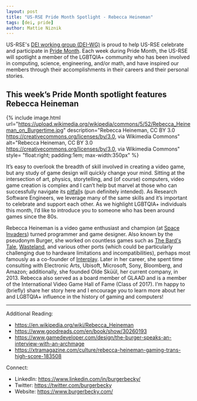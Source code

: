 ```yaml
---
layout: post
title: "US-RSE Pride Month Spotlight - Rebecca Heineman"
tags: [dei, pride]
author: Mattie Niznik
---
```


US-RSE's [DEI working group (DEI-WG)](https://us-rse.org/wg/dei/) is proud to
help US-RSE celebrate and participate in [Pride
Month](https://www.loc.gov/lgbt-pride-month/). Each week during Pride Month,
the US-RSE will spotlight a member of the LGBTQIA+ community who has been
involved in computing, science, engineering, and/or math, and have inspired our
members through their accomplishments in their careers and their personal
stories.

## This week’s Pride Month spotlight features Rebecca Heineman

{% include image.html
url="https://upload.wikimedia.org/wikipedia/commons/5/52/Rebecca_Heineman_on_Burgertime.jpg"
description="Rebecca Heineman, CC BY 3.0
<https://creativecommons.org/licenses/by/3.0>, via Wikimedia Commons"
alt="Rebecca Heineman, CC BY 3.0 <https://creativecommons.org/licenses/by/3.0>,
via Wikimedia Commons" style= "float:right; padding:1em; max-width:350px" %}

It’s easy to overlook the breadth of skill involved in creating a video game,
but any study of game design will quickly change your mind. Sitting at the
intersection of art, physics, storytelling, and (of course) computers, video
game creation is complex and I can’t help but marvel at those who can
successfully navigate its [pitfall](https://en.wikipedia.org/wiki/Pitfall!)s
(pun definitely intended). As Research Software Engineers, we leverage many of
the same skills and it’s important to celebrate and support each other. As we
highlight LGBTQIA+ individuals this month, I’d like to introduce you to someone
who has been around games since the 80s.

Rebecca Heineman is a video game enthusiast and champion (at [Space
Invaders](https://en.wikipedia.org/wiki/Space_Invaders)) turned programmer and
game designer. Also known by the pseudonym Burger, she worked on countless
games such as [The Bard's
Tale](https://en.wikipedia.org/wiki/The_Bard%27s_Tale_(1985_video_game)),
[Wasteland](https://en.wikipedia.org/wiki/Wasteland_(video_game)), and various
other ports (which could be particularly challenging due to hardware
limitations and incompatibilities), perhaps most famously as a co-founder of
[Interplay](https://en.wikipedia.org/wiki/Interplay_Entertainment). Later in
her career, she spent time consulting with Electronic Arts, Ubisoft, Microsoft,
Sony, Bloomberg, and Amazon; additionally, she founded Olde Sküül, her current
company, in 2013. Rebecca also served as a board member of GLAAD and is a
member of the International Video Game Hall of Fame (Class of 2017). I’m happy
to (briefly) share her story here and I encourage you to learn more about her
and LGBTQIA+ influence in the history of gaming and computers!

<hr>

Additional Reading:

- <https://en.wikipedia.org/wiki/Rebecca_Heineman>
- <https://www.goodreads.com/en/book/show/30260193>
- <https://www.gamedeveloper.com/design/the-burger-speaks-an-interview-with-an-archmage>
- <https://xtramagazine.com/culture/rebecca-heineman-gaming-trans-high-score-183508>

Connect:

- LinkedIn: <https://www.linkedin.com/in/burgerbecky/>
- Twitter: <https://twitter.com/burgerbecky>
- Website: <https://www.burgerbecky.com/>
